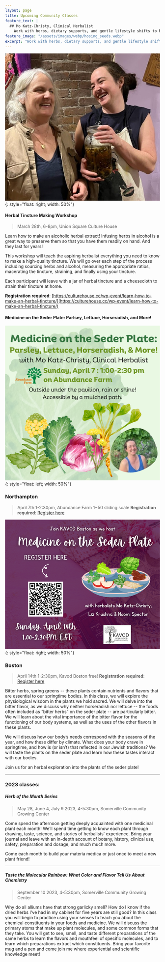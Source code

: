 ```yaml
---
layout: page
title: Upcoming Community Classes
feature_text: |
  ## Mo Katz-Christy, Clinical Herbalist
    Work with herbs, dietary supports, and gentle lifestyle shifts to help you meet your health goals.
feature_image: "/assets/images/webp/hosing_seeds.webp"
excerpt: "Work with herbs, dietary supports, and gentle lifestyle shifts to help you meet your health goals."
---
```


![](/assets/images/63f7c90a1d6c4ad9193d7c9172f473e1340dc844-2-crop.jpeg){: style="float: right; width: 50%"}

#### Herbal Tincture Making Workshop

> March 28th, 6-8pm, Union Square Culture House

Learn how to make an alcoholic herbal extract! Infusing herbs in alcohol is a great way to preserve them so that you have them readily on hand. And they last for years!

This workshop will teach the aspiring herbalist everything you need to know to make a high-quality tincture. We will go over each step of the process including sourcing herbs and alcohol, measuring the appropriate ratios, macerating the tincture, straining, and finally using your tincture.

Each participant will leave with a jar of herbal tincture and a cheesecloth to strain their tincture at home.

**Registration required**: [https://culturehouse.cc/wp-event/learn-how-to-make-an-herbal-tincture/](https://culturehouse.cc/wp-event/learn-how-to-make-an-herbal-tincture/)

#### Medicine on the Seder Plate: Parlsey, Lettuce, Horseradish, and More!

![](/assets/images/Maror1.png){: style="float: left; width: 50%"}

### Northampton
> April 7th 1-2:30pm, Abundance Farm
> $1-$50 sliding scale
> **Registration required**: [Register here](https://docs.google.com/forms/d/e/1FAIpQLSe1Gs1lJHLrYhh-fdNfLE8kqBh0r5qHn9ckvbay9pSt1KSZDw/viewform)

![](/assets/images/Medicine%20on%20the%20Seder%20Plate%20Registeration%20Ad.png){: style="float: right; width: 50%"}

### Boston
> April 14th 1-2:30pm, Kavod Boston
> free!
> **Registration required**: [Register here](https://docs.google.com/forms/d/e/1FAIpQLSd5PZ-_tdqZ7T-pf2OIub3CUAcRn69ckKRPdQ2GMlHkZGf0_g/viewform?fbclid=IwAR2VBRc2Zaiv0c2v9s-HS0PbsoqDkVqSyiZfUByZT46CAa8cm6lq6vB0Dsw)

Bitter herbs, spring greens -- these plants contain nutrients and flavors that are essential to our springtime bodies. In this class, we will explore the physiological wisdom in the plants we hold sacred. We will delve into the bitter flavor, as we discuss why neither horseradish nor lettuce -- the foods often included as “bitter herbs” on the seder plate -- are particularly bitter. We will learn about the vital importance of the bitter flavor for the functioning of our body systems, as well as the uses of the other flavors in these plants.

We will discuss how our body’s needs correspond with the seasons of the year, and how these differ by climate. What does your body crave in springtime, and how is (or isn’t) that reflected in our Jewish traditions? We will taste the plants on the seder plate and learn how these tastes interact with our bodies.

Join us for an herbal exploration into the plants of the seder plate!



---

### 2023 classes:

##### Herb of the Month Series 

> May 28, June 4, July 9 2023, 4-5:30pm, Somerville Community Growing Center

Come spend the afternoon getting deeply acquainted with one medicinal plant
each month! We’ll spend time getting to know each plant through drawing, taste,
science, and stories of herbalists’ experience. Bring your journal and leave
with an in-depth account of botany, history, clinical use, safety, preparation
and dosage, and much much more.

Come each month to build your materia medica or just once to meet a new plant
friend!

---

##### Taste the Molecular Rainbow: What Color and Flavor Tell Us About Chemistry

> September 10 2023, 4-5:30pm, Somerville Community Growing Center

Why do all alliums have that strong garlicky smell? How do I know if the dried
herbs I've had in my cabinet for five years are still good? In this class you
will begin to practice using your senses to teach you about the chemical
constituents in your foods and medicine. We will discuss the primary atoms that
make up plant molecules, and some common forms that they take. You will get to
see, smell, and taste different preparations of the same herbs to learn the
flavors and mouthfeel of specific molecules, and to learn which preparations
extract which constituents. Bring your favorite mug and a pen and come join me
where experiential and scientific knowledge meet!
